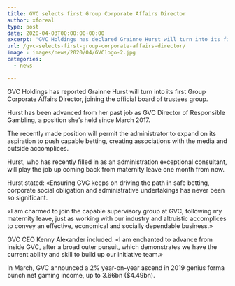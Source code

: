 ```yaml
---
title: GVC selects first Group Corporate Affairs Director
author: xforeal 
type: post
date: 2020-04-03T00:00:00+00:00
excerpt: 'GVC Holdings has declared Grainne Hurst will turn into its first Group Corporate Affairs Director, joining the official board team '
url: /gvc-selects-first-group-corporate-affairs-director/
image : images/news/2020/04/GVClogo-2.jpg
categories:
  - news

---
```

GVC Holdings has reported Grainne Hurst will turn into its first Group Corporate Affairs Director, joining the official board of trustees group. 

Hurst has been advanced from her past job as GVC Director of Responsible Gambling, a position she&#8217;s held since March 2017. 

The recently made position will permit the administrator to expand on its aspiration to push capable betting, creating associations with the media and outside accomplices. 

Hurst, who has recently filled in as an administration exceptional consultant, will play the job up coming back from maternity leave one month from now. 

Hurst stated: &#171;Ensuring GVC keeps on driving the path in safe betting, corporate social obligation and administrative undertakings has never been so significant. 

&#171;I am charmed to join the capable supervisory group at GVC, following my maternity leave, just as working with our industry and altruistic accomplices to convey an effective, economical and socially dependable business.&#187; 

GVC CEO Kenny Alexander included: &#171;I am enchanted to advance from inside GVC, after a broad outer pursuit, which demonstrates we have the current ability and skill to build up our initiative team.&#187; 

In March, GVC announced a 2&percnt; year-on-year ascend in 2019 genius forma bunch net gaming income, up to 3.66bn ($4.49bn).